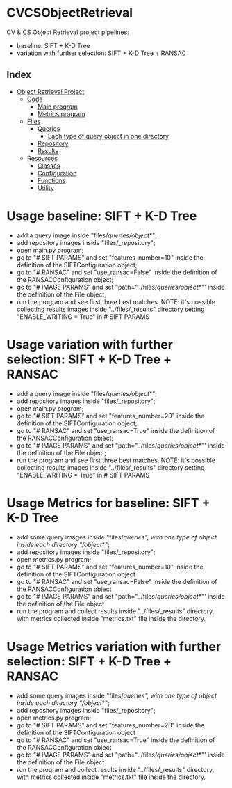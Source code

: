 # CVCSObjectRetrieval
CV & CS Object Retrieval project pipelines:
- baseline: SIFT + K-D Tree
- variation with further selection: SIFT + K-D Tree + RANSAC


## Index
- [Object Retrieval Project](#CV_CS_Object_Retrieval)
    - [Code](#code)
        - [Main program](#main.py) 
	    - [Metrics program](#metrics.py)
    - [Files](#files)
        - [Queries](#_queries)
            - [Each type of query object in one directory](#object_*)
	    - [Repository](#_repository)
	    - [Results](#_results)
    - [Resources](#resources)
        - [Classes](#classes)
        - [Configuration](#configuration)
        - [Functions](#functions)
        - [Utility](#utility)


# Usage baseline: SIFT + K-D Tree
- add a query image inside "files/_queries/object_*";
- add repository images inside "files/_repository";
- open main.py program;
- go to "# SIFT PARAMS" and set "features_number=10" inside the definition of the SIFTConfiguration object;
- go to "# RANSAC" and set "use_ransac=False" inside the definition of the RANSACConfiguration object;
- go to "# IMAGE PARAMS" and set "path="../files/_queries/object_*"' inside the definition of the File object;
- run the program and see first three best matches.
NOTE: it's possible collecting results images inside "../files/_results" directory setting "ENABLE_WRITING = True" in # SIFT PARAMS


# Usage variation with further selection: SIFT + K-D Tree + RANSAC
- add a query image inside "files/_queries/object_*";
- add repository images inside "files/_repository";
- open main.py program;
- go to "# SIFT PARAMS" and set "features_number=20" inside the definition of the SIFTConfiguration object;
- go to "# RANSAC" and set "use_ransac=True" inside the definition of the RANSACConfiguration object;
- go to "# IMAGE PARAMS" and set "path="../files/_queries/object_*"' inside the definition of the File object;
- run the program and see first three best matches.
NOTE: it's possible collecting results images inside "../files/_results" directory setting "ENABLE_WRITING = True" in # SIFT PARAMS


# Usage Metrics for baseline: SIFT + K-D Tree
- add some query images inside "files/_queries", with one type of object inside each directory "/object_*";
- add repository images inside "files/_repository";
- open metrics.py program;
- go to "# SIFT PARAMS" and set "features_number=10" inside the definition of the SIFTConfiguration object
- go to "# RANSAC" and set "use_ransac=False" inside the definition of the RANSACConfiguration object
- go to "# IMAGE PARAMS" and set "path="../files/_queries/object_*"' inside the definition of the File object
- run the program and collect results inside "../files/_results" directory, with metrics collected inside "metrics.txt" file inside the directory.


# Usage Metrics variation with further selection: SIFT + K-D Tree + RANSAC
- add some query images inside "files/_queries", with one type of object inside each directory "/object_*";
- add repository images inside "files/_repository";
- open metrics.py program;
- go to "# SIFT PARAMS" and set "features_number=20" inside the definition of the SIFTConfiguration object
- go to "# RANSAC" and set "use_ransac=True" inside the definition of the RANSACConfiguration object
- go to "# IMAGE PARAMS" and set "path="../files/_queries/object_*"' inside the definition of the File object
- run the program and collect results inside "../files/_results" directory, with metrics collected inside "metrics.txt" file inside the directory.